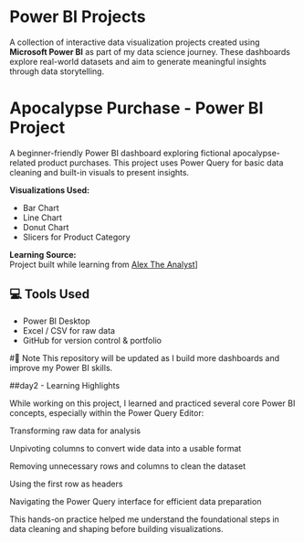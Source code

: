 # Power BI Projects

A collection of interactive data visualization projects created using **Microsoft Power BI** as part of my data science journey. These dashboards explore real-world datasets and aim to generate meaningful insights through data storytelling.

# Apocalypse Purchase - Power BI Project

A beginner-friendly Power BI dashboard exploring fictional apocalypse-related product purchases. This project uses Power Query for basic data cleaning and built-in visuals to present insights.


**Visualizations Used:**  
- Bar Chart
- Line Chart
- Donut Chart
- Slicers for Product Category

**Learning Source:**  
Project built while learning from [Alex The Analyst](https://www.youtube.com/@AlexTheAnalyst)]


## 💻 Tools Used
- Power BI Desktop
- Excel / CSV for raw data
- GitHub for version control & portfolio


#📌 Note
This repository will be updated as I build more dashboards and improve my Power BI skills.

##day2 - Learning Highlights

While working on this project, I learned and practiced several core Power BI concepts, especially within the Power Query Editor:

Transforming raw data for analysis

Unpivoting columns to convert wide data into a usable format

Removing unnecessary rows and columns to clean the dataset

Using the first row as headers

Navigating the Power Query interface for efficient data preparation

This hands-on practice helped me understand the foundational steps in data cleaning and shaping before building visualizations.
